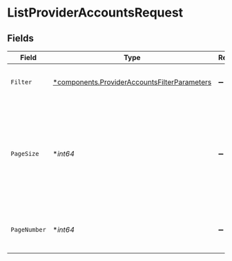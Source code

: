 # ListProviderAccountsRequest


## Fields

| Field                                                                                                       | Type                                                                                                        | Required                                                                                                    | Description                                                                                                 | Example                                                                                                     |
| ----------------------------------------------------------------------------------------------------------- | ----------------------------------------------------------------------------------------------------------- | ----------------------------------------------------------------------------------------------------------- | ----------------------------------------------------------------------------------------------------------- | ----------------------------------------------------------------------------------------------------------- |
| `Filter`                                                                                                    | [*components.ProviderAccountsFilterParameters](../../models/components/provideraccountsfilterparameters.md) | :heavy_minus_sign:                                                                                          | Filters supported for provider accounts.                                                                    |                                                                                                             |
| `PageSize`                                                                                                  | **int64*                                                                                                    | :heavy_minus_sign:                                                                                          | The maximum number of items to include per page. The last page of a collection may include fewer items.     | 10                                                                                                          |
| `PageNumber`                                                                                                | **int64*                                                                                                    | :heavy_minus_sign:                                                                                          | Determines which page of the entities to retrieve.                                                          | 1                                                                                                           |